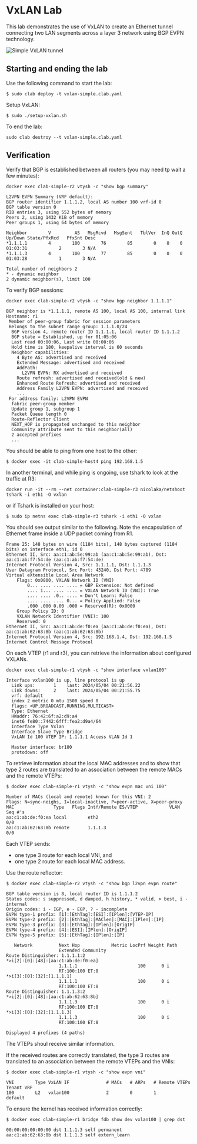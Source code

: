 # VxLAN Lab

This lab demonstrates the use of VxLAN to create an Ethernet tunnel connecting two LAN segments across a layer 3 network using BGP EVPN technology.

![Simple VxLAN tunnel](img/vxlan_simple.png)

## Starting and ending the lab

Use the following command to start the lab:

```
$ sudo clab deploy -t vxlan-simple.clab.yaml
```

Setup VxLAN:

```
$ sudo ./setup-vxlan.sh
```

To end the lab:

```
sudo clab destroy --t vxlan-simple.clab.yaml
```


## Verification

Verify that BGP is established between all routers (you may need tp wait a few minutes):

```
docker exec clab-simple-r2 vtysh -c "show bgp summary"
```

```
L2VPN EVPN Summary (VRF default):
BGP router identifier 1.1.1.2, local AS number 100 vrf-id 0
BGP table version 0
RIB entries 3, using 552 bytes of memory
Peers 2, using 1432 KiB of memory
Peer groups 1, using 64 bytes of memory

Neighbor        V         AS   MsgRcvd   MsgSent   TblVer  InQ OutQ  Up/Down State/PfxRcd   PfxSnt Desc
*1.1.1.1        4        100        76        85        0    0    0 01:03:31            2        3 N/A
*1.1.1.3        4        100        77        85        0    0    0 01:03:28            1        3 N/A

Total number of neighbors 2
* - dynamic neighbor
2 dynamic neighbor(s), limit 100
```

To verify BGP sessions:

```
docker exec clab-simple-r2 vtysh -c "show bgp neighbor 1.1.1.1"
```

```
BGP neighbor is *1.1.1.1, remote AS 100, local AS 100, internal link
Hostname: r1
 Member of peer-group fabric for session parameters
 Belongs to the subnet range group: 1.1.1.0/24
  BGP version 4, remote router ID 1.1.1.1, local router ID 1.1.1.2
  BGP state = Established, up for 01:05:06
  Last read 00:00:06, Last write 00:00:06
  Hold time is 180, keepalive interval is 60 seconds
  Neighbor capabilities:
    4 Byte AS: advertised and received
    Extended Message: advertised and received
    AddPath:
      L2VPN EVPN: RX advertised and received
    Route refresh: advertised and received(old & new)
    Enhanced Route Refresh: advertised and received
    Address Family L2VPN EVPN: advertised and received
    ...
 For address family: L2VPN EVPN
  fabric peer-group member
  Update group 1, subgroup 1
  Packet Queue length 0
  Route-Reflector Client
  NEXT_HOP is propagated unchanged to this neighbor
  Community attribute sent to this neighbor(all)
  2 accepted prefixes
  ...
```


You should be able to ping from one host to the other:

```
$ docker exec -it clab-simple-host4 ping 192.168.1.5
```


In another terminal, and while ping is ongoing, use tshark to look at the traffic at R3:

```
docker run -it --rm --net container:clab-simple-r3 nicolaka/netshoot tshark -i eth1 -O vxlan
```
or if Tshark is installed on your host:

```
$ sudo ip netns exec clab-simple-r3 tshark -i eth1 -O vxlan
```

You should see output similar to the following. Note the encapsulation of Ethernet frame inside a UDP packet coming from R1.

```
Frame 25: 148 bytes on wire (1184 bits), 148 bytes captured (1184 bits) on interface eth1, id 0
Ethernet II, Src: aa:c1:ab:5e:99:ab (aa:c1:ab:5e:99:ab), Dst: aa:c1:ab:f7:54:de (aa:c1:ab:f7:54:de)
Internet Protocol Version 4, Src: 1.1.1.1, Dst: 1.1.1.3
User Datagram Protocol, Src Port: 43240, Dst Port: 4789
Virtual eXtensible Local Area Network
    Flags: 0x0800, VXLAN Network ID (VNI)
        0... .... .... .... = GBP Extension: Not defined
        .... 1... .... .... = VXLAN Network ID (VNI): True
        .... .... .0.. .... = Don't Learn: False
        .... .... .... 0... = Policy Applied: False
        .000 .000 0.00 .000 = Reserved(R): 0x0000
    Group Policy ID: 0
    VXLAN Network Identifier (VNI): 100
    Reserved: 0
Ethernet II, Src: aa:c1:ab:de:f0:ea (aa:c1:ab:de:f0:ea), Dst: aa:c1:ab:62:63:8b (aa:c1:ab:62:63:8b)
Internet Protocol Version 4, Src: 192.168.1.4, Dst: 192.168.1.5
Internet Control Message Protocol
```

On each VTEP (r1 and r3), you can retrieve the information about configured VXLANs.

```
docker exec clab-simple-r1 vtysh -c "show interface vxlan100"
```

```
Interface vxlan100 is up, line protocol is up
  Link ups:       1    last: 2024/05/04 00:21:56.22
  Link downs:     2    last: 2024/05/04 00:21:55.75
  vrf: default
  index 2 metric 0 mtu 1500 speed 0
  flags: <UP,BROADCAST,RUNNING,MULTICAST>
  Type: Ethernet
  HWaddr: 76:42:6f:a2:d9:a4
  inet6 fe80::7442:6fff:fea2:d9a4/64
  Interface Type Vxlan
  Interface Slave Type Bridge
  VxLAN Id 100 VTEP IP: 1.1.1.1 Access VLAN Id 1

  Master interface: br100
  protodown: off
```

To retrieve information about the local MAC addresses and to show that type 2 routes are translated to an association between the remote MACs and the remote VTEPs:

```
$ docker exec clab-simple-r1 vtysh -c "show evpn mac vni 100"
```

```
Number of MACs (local and remote) known for this VNI: 2
Flags: N=sync-neighs, I=local-inactive, P=peer-active, X=peer-proxy
MAC               Type   Flags Intf/Remote ES/VTEP            VLAN  Seq #'s
aa:c1:ab:de:f0:ea local        eth2                                 0/0
aa:c1:ab:62:63:8b remote       1.1.1.3                              0/0
```

Each VTEP sends:

- one type 3 route for each local VNI, and
- one type 2 route for each local MAC address.

Use the route reflector:

```
$ docker exec clab-simple-r2 vtysh -c "show bgp l2vpn evpn route"
```

```
BGP table version is 8, local router ID is 1.1.1.2
Status codes: s suppressed, d damped, h history, * valid, > best, i - internal
Origin codes: i - IGP, e - EGP, ? - incomplete
EVPN type-1 prefix: [1]:[EthTag]:[ESI]:[IPlen]:[VTEP-IP]
EVPN type-2 prefix: [2]:[EthTag]:[MAClen]:[MAC]:[IPlen]:[IP]
EVPN type-3 prefix: [3]:[EthTag]:[IPlen]:[OrigIP]
EVPN type-4 prefix: [4]:[ESI]:[IPlen]:[OrigIP]
EVPN type-5 prefix: [5]:[EthTag]:[IPlen]:[IP]

   Network          Next Hop            Metric LocPrf Weight Path
                    Extended Community
Route Distinguisher: 1.1.1.1:2
*>i[2]:[0]:[48]:[aa:c1:ab:de:f0:ea]
                    1.1.1.1                       100      0 i
                    RT:100:100 ET:8
*>i[3]:[0]:[32]:[1.1.1.1]
                    1.1.1.1                       100      0 i
                    RT:100:100 ET:8
Route Distinguisher: 1.1.1.3:2
*>i[2]:[0]:[48]:[aa:c1:ab:62:63:8b]
                    1.1.1.3                       100      0 i
                    RT:100:100 ET:8
*>i[3]:[0]:[32]:[1.1.1.3]
                    1.1.1.3                       100      0 i
                    RT:100:100 ET:8

Displayed 4 prefixes (4 paths)
```

The VTEPs shoul receive similar information.


If the received routes are correctly translated, the type 3 routes are translated to an association between the remote VTEPs and the VNIs:

```
$ docker exec clab-simple-r1 vtysh -c "show evpn vni"
```

```
VNI        Type VxLAN IF              # MACs   # ARPs   # Remote VTEPs  Tenant VRF
100        L2   vxlan100              2        0        1               default
```


To ensure the kernel has received information correctly:

```
$ docker exec clab-simple-r1 bridge fdb show dev vxlan100 | grep dst
```

```
00:00:00:00:00:00 dst 1.1.1.3 self permanent
aa:c1:ab:62:63:8b dst 1.1.1.3 self extern_learn
```
